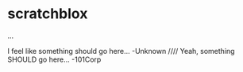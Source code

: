 # scratchblox


...

I feel like something should go here... -Unknown ////
Yeah, something SHOULD go here... -101Corp
